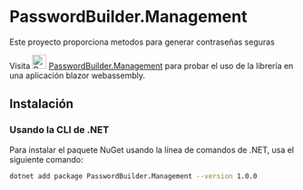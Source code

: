 # PasswordBuilder.Management
Este proyecto proporciona metodos para generar contraseñas seguras

Visita <img src="https://raw.githubusercontent.com/Tarikul-Islam-Anik/Animated-Fluent-Emojis/master/Emojis/Hand%20gestures/Backhand%20Index%20Pointing%20Right%20Light%20Skin%20Tone.png" alt="Backhand Index Pointing Right Light Skin Tone" width="25" height="25" /> [PasswordBuilder.Management](https://williamprogramer.github.io/PasswordBuilder.Management/) para probar el uso de la librería en una aplicación blazor webassembly.

## Instalación

### Usando la CLI de .NET

Para instalar el paquete NuGet usando la línea de comandos de .NET, usa el siguiente comando:

```bash
dotnet add package PasswordBuilder.Management --version 1.0.0
